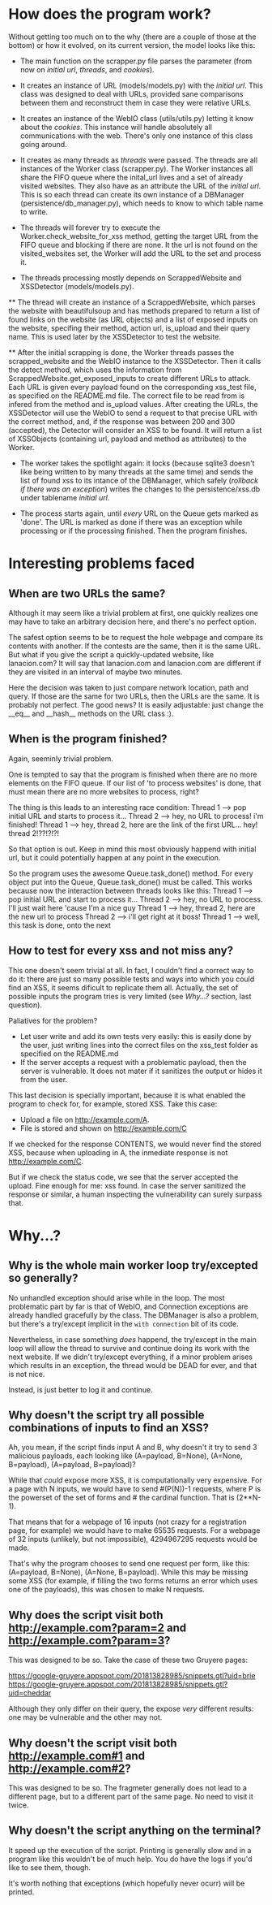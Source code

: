 How does the program work?
===========================
Without getting too much on to the why (there are a couple of those at the bottom)
or how it evolved, on its current version, the model looks like this:

* The main function on the scrapper.py file parses the parameter (from now on _initial url_,
_threads_, and _cookies_). 

* It creates an instance of URL (models/models.py) with the _initial url_. This class
was designed to deal with URLs, provided sane comparisons between them and reconstruct
them in case they were relative URLs.

* It creates an instance of the WebIO class (utils/utils.py) letting it know 
about the _cookies_. This instance will handle absolutely all communications with the web.
There's only one instance of this class going around.

* It creates as many threads as _threads_ were passed. The threads are all instances
of the Worker class (scrapper.py). The Worker instances all share the FIFO queue
where the inital_url lives and a set of already visited websites. They also have 
as an attribute the URL of the _initial url_. This is so each thread can create
its own instance of a DBManager (persistence/db_manager.py), which needs to know
to which table name to write.

* The threads will forever try to execute the Worker.check_website_for_xss method,
getting the target URL from the FIFO queue and blocking if there are none. It the url
is not found on the visited_websites set, the Worker will add the URL to the set and
process it.

* The threads processing mostly depends on ScrappedWebsite and XSSDetector (models/models.py).

** The thread will create an instance of a ScrappedWebsite, which parses 
the website with beautifulsoup and has methods prepared to return a list of found 
links on the website (as URL objects) and a list of exposed inputs on the website,
specifing their method, action url, is_upload and their query name. This is used
later by the XSSDetector to test the website.

** After the initial scrapping is done, the Worker threads passes the scrapped_website and the WebIO
instance to the XSSDetector. Then it calls the detect method, which uses the information
from ScrappedWebsite.get_exposed_inputs to create different URLs to attack. 
Each URL is given every payload found on the corresponding xss_test file, as
specified on the README.md file. The correct file to be read from is infered
from the method and is_upload values. After creating the URLs, the XSSDetector will use 
the WebIO to send a request to that precise URL with the correct method, and, if
the response was between 200 and 300 (accepted), the Detector will consider an XSS to be found.
It will return a list of XSSObjects (containing url, payload and method as attributes) to the Worker.

* The worker takes the spotlight again: it locks (because sqlite3 doesn't like being written to by many 
threads at the same time) and sends the list of found xss to its intance of the DBManager, which
safely (_rollback if there was an exception_) writes the changes to the persistence/xss.db under
tablename _initial url_.

* The process starts again, until _every_ URL on the Queue gets marked as 'done'. The URL is marked
as done if there was an exception while processing or if the processing finished. Then the program finishes.

Interesting problems faced
==========================

## When are two URLs the same?
Although it may seem like a trivial problem at first, one quickly realizes 
one may have to take an arbitrary decision here, and there's no perfect option.

The safest option seems to be to request the hole webpage and compare its contents
with another. If the contests are the same, then it is the same URL. But what if you give
the script a quickly-updated website, like lanacion.com? It will say that lanacion.com
and lanacion.com are different if they are visited in an interval of maybe two minutes.

Here the decision was taken to just compare network location, path and query. If those
are the same for two URLs, then the URLs are the same. It is probably not perfect.
The good news? It is easily adjustable: just change the \_\_eq\_\_ and \_\_hash\_\_ methods
on the URL class :).

## When is the program finished?

Again, seeminly trivial problem. 

One is tempted to say that the program is finished when there are no more 
elements on the FIFO queue. If our list of 'to process websites' is done, 
that must mean there are no more websites to process, right?

The thing is this leads to an interesting race condition:
Thread 1 --> pop initial URL and starts to process it...
Thread 2 --> hey, no URL to process! i'm finished! 
Thread 1 --> hey, thread 2, here are the link of the first URL... hey! thread 2!??!?!?!

So that option is out. Keep in mind this most obviously happend with initial url,
but it could potentially happen at any point in the execution.

So the program uses the awesome Queue.task_done() method. For every object put
into the Queue, Queue.task_done() must be called. This works because now
the interaction between threads looks like this: 
Thread 1 --> pop initial URL and start to process it...
Thread 2 --> hey, no URL to process. I'll just wait here 'cause I'm a nice guy
Thread 1 --> hey, thread 2, here are the new url to process 
Thread 2 --> i'll get right at it boss!
Thread 1 --> well, this task is done, onto the next

## How to test for every xss and not miss any?

This one doesn't seem trivial at all. In fact, I couldn't find a correct way
to do it: there are just so many possible tests and ways into which you could
find an XSS, it seems dificult to replicate them all. Actually, the set of 
possible inputs the program tries is very limited  (see _Why...?_ section, last question).

Paliatives for the problem?
* Let user write and add its own tests very easily: this is easily done by the user,
just writing lines into the correct files on the xss_test folder as specified on the README.md
* If the server accepts a request with a problematic payload, then the server is vulnerable. 
It does not mater if it sanitizes the output or hides it from the user. 

This last decision is specially important, because it is what enabled the program to check
for, for example, stored XSS. Take this case:

* Upload a file on http://example.com/A.
* File is stored and shown on http://example.com/C

If we checked for the response CONTENTS, we would never find the stored XSS,
because when uploading in A, the inmediate response is not http://example.com/C.

But if we check the status code, we see that the server accepted the upload.
Fine enough for me: xss found. In case the server sanitized the response or similar,
a human inspecting the vulnerability can surely surpass that.

Why...?
=======

## Why is the whole main worker loop try/excepted so generally?

No unhandled exception should arise while in the loop. The most problematic
part by far is that of WebIO, and Connection exceptions are already handled 
gracefully by the class. The DBManager is also a problem, but there's a try/except
implicit in the `with connection` bit of its code.

Nevertheless, in case something _does_ happend, the try/except in the main loop
will allow the thread to survive and continue doing its work with the next website.
If we didn't try/except everything, if a minor problem arises which results in an exception,
the thread would be DEAD for ever, and that is not nice.

Instead, is just better to log it and continue.

## Why doesn't the script try all possible combinations of inputs to find an XSS? 

Ah, you mean, if the script finds input A and B, why doesn't it try to send 3 malicious payloads,
each looking like (A=payload, B=None), (A=None, B=payload), (A=payload, B=payload)?

While that _could_ expose more XSS, it is computationally very expensive. For a page with N inputs,
we would have to send #(P(N))-1 requests, where P is the powerset of the set of forms and # the cardinal function.  That is (2\*\*N-1).

That means that for a webpage of 16 inputs (not crazy for a registration page, for example) we would have
to make 65535 requests. For a webpage of 32 inputs (unlikely, but not impossible), 4294967295 requests would 
be made.

That's why the program chooses to send one request per form, like this: (A=payload, B=None), (A=None, B=payload). 
While this may be missing some XSS (for example, if filling the two forms returns an error which uses one of the payloads),
this was chosen to make N requests.

## Why does the script visit both http://example.com?param=2 and http://example.com?param=3?

This was designed to be so. Take the case of these two Gruyere pages: 

https://google-gruyere.appspot.com/201813828985/snippets.gtl?uid=brie
https://google-gruyere.appspot.com/201813828985/snippets.gtl?uid=cheddar

Although they only differ on their query, the expose _very_ different results: one
may be vulnerable and the other may not.

## Why doesn't the script visit both http://example.com#1 and http://example.com#2?

This was designed to be so. The fragmeter generally does not lead to a different page,
but to a different part of the same page. No need to visit it twice.

## Why doesn't the script anything on the terminal?

It speed up the execution of the script. Printing is generally slow and 
in a program like this wouldn't be of much help. You do have the logs
if you'd like to see them, though.

It's worth nothing that exceptions (which hopefully never ocurr) will be printed. 
